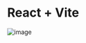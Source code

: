 # React + Vite

![image](https://github.com/nandakishore988/React_Router_dom/assets/94590247/25d972f9-c1e8-4a44-bae1-b8b29e5cb835)

